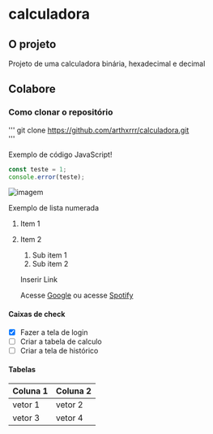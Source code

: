 # calculadora
 
## O projeto
Projeto de uma calculadora binária, hexadecimal e decimal

## Colabore

### Como clonar o repositório

'''
git clone https://github.com/arthxrrr/calculadora.git   
'''

Exemplo de código JavaScript!

````js
const teste = 1;
console.error(teste);
````

![imagem](https://mundoconectado.com.br/uploads/2022/05/25/25658/cacto.jpg)

 Exemplo de lista  numerada

1. Item 1
2. Item 2
    1. Sub item 1
    2. Sub item 2
    
    Inserir Link

    Acesse [Google](https://www.google.com/) 
    ou acesse [Spotify](https://open.spotify.com/intl-pt)

#### Caixas de check

- [x] Fazer a tela de login
- [ ] Criar a tabela de calculo
- [ ] Criar a tela de histórico

#### Tabelas
| Coluna 1 | Coluna 2 |
|----------| -------- |
| vetor  1 | vetor 2  |
| vetor 3  | vetor 4  |